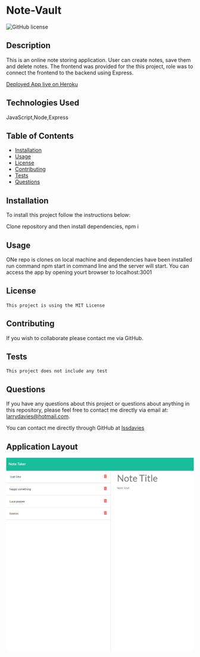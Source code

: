 # Note-Vault

![GitHub license](https://img.shields.io/badge/license-MIT-blue.svg)

## Description

This is an online note storing application. User can create notes, save them and delete notes.
The frontend was provided for the this project, role was to connect the frontend to the backend using Express.

[Deployed App live on Heroku](https://secure-basin-40184.herokuapp.com/)

## Technologies Used

JavaScript,Node,Express

## Table of Contents

- [Installation](#installation)
- [Usage](#usage)
- [License](#license)
- [Contributing](#contributing)
- [Tests](#tests)
- [Questions](#questions)

## Installation

To install this project follow the instructions below:

Clone repository and then install dependencies, npm i

## Usage

ONe repo is clones on local machine and dependencies have been installed run command npm start in command line and the server will start. You can access the app by opening yourt browser to localhost:3001

## License

    This project is using the MIT License

## Contributing

If you wish to collaborate please contact me via GitHub.

## Tests

    This project does not include any test

## Questions

If you have any questions about this project or questions about anything in this repository, please feel free to contact me directly via email at: larrydavies@hotmail.com.

You can contact me directly through GitHub at [lssdavies](https://github.com/lssdavies/)

## Application Layout

![Note-Vault](/public/assets/images/screenshot.png)
